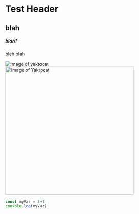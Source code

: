 # Test Header
## blah
##### blah?
blah blah

![Image of yaktocat](https://octodex.github.com/images/yaktocat.png)
<img alt="Image of Yaktocat" src=https://octodex.github.com/images/yaktocat.png width=400>

``` javascript
const myVar = 1+1
console.log(myVar)
```
